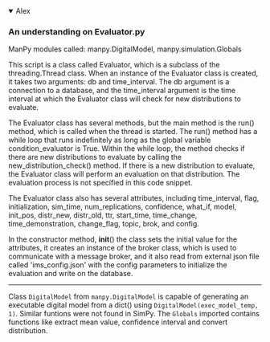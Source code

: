 <details open>
  <summary>Alex</summary>
  
  ### An understanding on Evaluator.py
  
  ManPy modules called: manpy.DigitalModel, manpy.simulation.Globals
  
  This script is a class called Evaluator, which is a subclass of the threading.Thread class. When an instance of the Evaluator class is created, it takes two arguments: db and time_interval. The db argument is a connection to a database, and the time_interval argument is the time interval at which the Evaluator class will check for new distributions to evaluate.

The Evaluator class has several methods, but the main method is the run() method, which is called when the thread is started. The run() method has a while loop that runs indefinitely as long as the global variable condition_evaluator is True. Within the while loop, the method checks if there are new distributions to evaluate by calling the new_distribution_check() method. If there is a new distribution to evaluate, the Evaluator class will perform an evaluation on that distribution. The evaluation process is not specified in this code snippet.

The Evaluator class also has several attributes, including time_interval, flag, initialization, sim_time, num_replications, confidence, what_if, model, init_pos, distr_new, distr_old, ttr, start_time, time_change, time_demonstration, change_flag, topic, brok, and config.

In the constructor method, __init__() the class sets the initial value for the attributes, it creates an instance of the broker class, which is used to communicate with a message broker, and it also read from external json file called 'ims_config.json' with the config parameters to initialize the evaluation and write on the database.

  -------------------------------------------------
  
  Class ```DigitalModel``` from ```manpy.DigitalModel``` is capable of generating an executable digital model from a dict() using ```DigitalModel(exec_model_temp, 1)```. Similar funtions were not found in SimPy. The ```Globals``` imported contains functions like extract mean value, confidence interval and convert distribution.
  
  </details>
